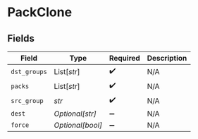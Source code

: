 # PackClone


## Fields

| Field              | Type               | Required           | Description        |
| ------------------ | ------------------ | ------------------ | ------------------ |
| `dst_groups`       | List[*str*]        | :heavy_check_mark: | N/A                |
| `packs`            | List[*str*]        | :heavy_check_mark: | N/A                |
| `src_group`        | *str*              | :heavy_check_mark: | N/A                |
| `dest`             | *Optional[str]*    | :heavy_minus_sign: | N/A                |
| `force`            | *Optional[bool]*   | :heavy_minus_sign: | N/A                |
